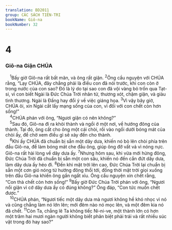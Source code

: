 ```yaml
---
translation: BD2011
group: CÁC SÁCH TIÊN-TRI
bookName: Giô-na 
bookNumber: 32
---
```


<div class="title"><h1>4</h1><h3>Giô-na Giận CHÚA</h3></div>
<span class="verse gion_4_1"> <sup>1</sup>Bấy giờ Giô-na rất bất mãn, và ông rất giận. </span>
<span class="verse gion_4_2"><sup>2</sup>Ông cầu nguyện với CHÚA rằng, “Lạy CHÚA, đây chẳng phải là điều con đã nói trước, khi con còn ở trong nước của con sao? Ðó là lý do tại sao con đã vội vàng bỏ trốn qua Tạt-si, vì con biết Ngài là Ðức Chúa Trời nhân từ, thương xót, chậm giận, và giàu tình thương. Ngài là Ðấng hay đổi ý về việc giáng họa. </span>
<span class="verse gion_4_3"><sup>3</sup>Vì vậy bây giờ, CHÚA ôi, xin Ngài cất lấy mạng sống của con, vì đối với con chết còn hơn sống!”<br/></span>
<span class="verse gion_4_4"> <sup>4</sup>CHÚA phán với ông, “Ngươi giận có nên không?”<br/></span>
<span class="verse gion_4_5"> <sup>5</sup>Sau đó, Giô-na đi ra khỏi thành và ngồi ở một nơi, về hướng đông của thành. Tại đó, ông cất cho ông một cái chòi, rồi vào ngồi dưới bóng mát của chòi ấy, để chờ xem điều gì sẽ xảy đến cho thành.<br/></span>
<span class="verse gion_4_6"> <sup>6</sup>Khi ấy CHÚA đã chuẩn bị sẵn một dây dưa, khiến nó bò lên chòi phía trên đầu Giô-na, để làm bóng mát che đầu ông, giúp ông đỡ vất vả vì nóng nực. Giô-na rất hài lòng về dây dưa ấy. </span>
<span class="verse gion_4_7"><sup>7</sup>Nhưng hôm sau, khi vừa mới hừng đông, Ðức Chúa Trời đã chuẩn bị sẵn một con sâu, khiến nó đến cắn đứt dây dưa, làm dây dưa ấy héo đi. </span>
<span class="verse gion_4_8"><sup>8</sup>Ðến khi mặt trời lên cao, Ðức Chúa Trời lại chuẩn bị sẵn một cơn gió nóng từ hướng đông thổi tới, đồng thời mặt trời giọi xuống trên đầu Giô-na khiến ông gần ngất xỉu. Ông cầu nguyện xin chết rằng, “Con thà chết còn hơn sống!” </span>
<span class="verse gion_4_9"><sup>9</sup>Bấy giờ Ðức Chúa Trời phán với ông, “Ngươi nổi giận vì cớ dây dưa ấy có đúng không?” Ông đáp, “Con tức muốn chết được.”<br/></span>
<span class="verse gion_4_10"> <sup>10</sup>CHÚA phán, “Ngươi tiếc một dây dưa mà ngươi không hề khó nhọc vì nó và cũng chẳng làm nó lớn lên; mới đêm nào nó mọc lên, và một đêm kia nó đã chết. </span>
<span class="verse gion_4_11"><sup>11</sup>Còn Ta, chẳng lẽ Ta không tiếc Ni-ni-ve, một thành lớn có hơn một trăm hai mươi ngàn người không biết phân biệt phải trái và rất nhiều súc vật trong đó hay sao?”<br/></span>

